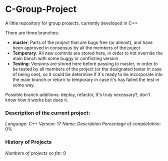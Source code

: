 # C-Group-Project

A little repository for group projects, currently developed in C++

There are three branches:
  * **master**: Parts of the project that are bugs free (or almost), and have been approved in consensus by all the members of the poject
  * **Temporary**: All new commits are stored here, in order to not override the main banch with some buggy or conflicting version
  * **Testing**: Versions are stored here before passing to master, in order to be tested by all members of the project (or the designated tester in case of being one), 
									so it could be determine if it's ready to be incorporate into the main branch or return to temporary in case it's has failed the test in some way.
									
Possible branch additions: deploy, refactor, It's truly necessary?, don't know how it works but does it.

### Description of the current project:
*Language:* C++
*Version:* 17
*Name:*
*Description*
*Percentage of completation:* 0%

### History of Projects
*Numbers of projects so far:* 0
